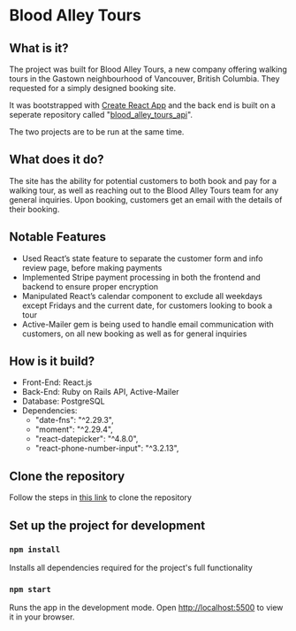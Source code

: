 # Blood Alley Tours

## What is it?

The project was built for Blood Alley Tours, a new company offering walking tours in the Gastown neighbourhood of Vancouver, British Columbia. They requested for a simply designed booking site.

It was bootstrapped with [Create React App](https://github.com/facebook/create-react-app) and the back end is built on a seperate repository called "[blood_alley_tours_api](https://github.com/ryo-soren/blood_alley_tours_api)". 

The two projects are to be run at the same time.

## What does it do?

The site has the ability for potential customers to both book and pay for a walking tour, as well as reaching out to the Blood Alley Tours team for any general inquiries. Upon booking, customers get an email with the details of their booking.

## Notable Features

* Used React’s state feature to separate the customer form and info review page, before making payments 
* Implemented Stripe payment processing in both the frontend and backend to ensure proper encryption 
* Manipulated React’s calendar component to exclude all weekdays except Fridays and the current date, for customers looking to book a tour
* Active-Mailer gem is being used to handle email communication with customers, on all new booking as well as for general inquiries

## How is it build?

* Front-End: React.js
* Back-End: Ruby on Rails API, Active-Mailer
* Database: PostgreSQL
* Dependencies:
  * "date-fns": "^2.29.3",
  * "moment": "^2.29.4",
  * "react-datepicker": "^4.8.0",
  * "react-phone-number-input": "^3.2.13",

## Clone the repository

Follow the steps in [this link](https://docs.github.com/en/repositories/creating-and-managing-repositories/cloning-a-repository) to clone the repository

## Set up the project for development

### `npm install`

Installs all dependencies required for the project's full functionality

### `npm start`

Runs the app in the development mode.
Open [http://localhost:5500](http://localhost:5500) to view it in your browser.